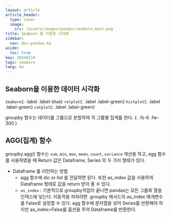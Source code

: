 ```yaml
---
layout: article
article_header:
  type: cover
  image:
    src: /assets/images/pandas/seaborn_main.png
title: Seaborn 을 이용한 시각화
sidebar:
  nav: doc-pandas-ko
aside:
  toc: true
key: 20240118
tags: seaborn
lang: ko
---
```


## Seaborn을 이용한 데이터 시각화
`Seaborn`{: .label .label-blue} `relplot`{: .label .label-green} `histplot`{: .label .label-green} `catplot`{: .label .label-green}

groupby 함수는 데이터를 그룹으로 분할하여 각 그룹별 집계를 한다.
{: .fs-6 .fw-300 }

## AGG(집계) 함수
groupby.agg() 함수는 `sum`, `min`, `max`, `mean`, `count`, `variance` 계산을 하고, agg 함수를 사용하였을 때 Return 값은 Dataframe, Series 의 두 가지 형태가 있다.

- Dataframe 를 리턴하는 방법
    - agg 함수에 dic or list 를 전달하면 된다. 또한 as_index 값을 사용하여 Dataframe 형태로 값을 return 받아 올 수 있다.
    - `as_index` : 기본적으로 groupby작업이 끝나면 pandas는 모든 그룹화 열을 인덱스에 넣는다. 이동작을 피하려면 .groupby 메서드의 as_index 매개변수를 False로 설정할 수 있다. agg 함수에 문자열을 넣어 Series를 반환해야 하지만 as_index=False를 옵션을 주어 Dataframe를 반환한다.

